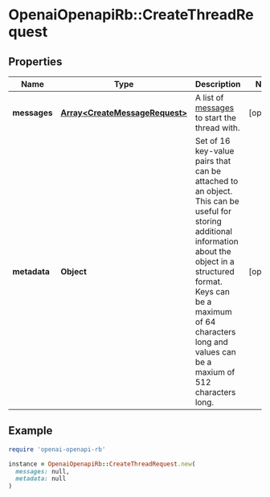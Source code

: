 # OpenaiOpenapiRb::CreateThreadRequest

## Properties

| Name | Type | Description | Notes |
| ---- | ---- | ----------- | ----- |
| **messages** | [**Array&lt;CreateMessageRequest&gt;**](CreateMessageRequest.md) | A list of [messages](/docs/api-reference/messages) to start the thread with. | [optional] |
| **metadata** | **Object** | Set of 16 key-value pairs that can be attached to an object. This can be useful for storing additional information about the object in a structured format. Keys can be a maximum of 64 characters long and values can be a maxium of 512 characters long.  | [optional] |

## Example

```ruby
require 'openai-openapi-rb'

instance = OpenaiOpenapiRb::CreateThreadRequest.new(
  messages: null,
  metadata: null
)
```

